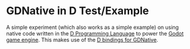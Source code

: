 # GDNative in D Test/Example

A simple experiment (which also works as a simple example) on using native code written in the [D Programming Language](http://dlang.org) to power the [Godot game engine](http://godotengine.org). This makes use of the [D bindings for GDNative](https://github.com/GodotNativeTools/d_bindings).
